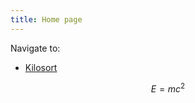 ```yaml
---
title: Home page
---
```


Navigate to:
- [Kilosort](md_changed/2024-09-17%20Kilosort4.md)

$$
E = mc^2
$$
